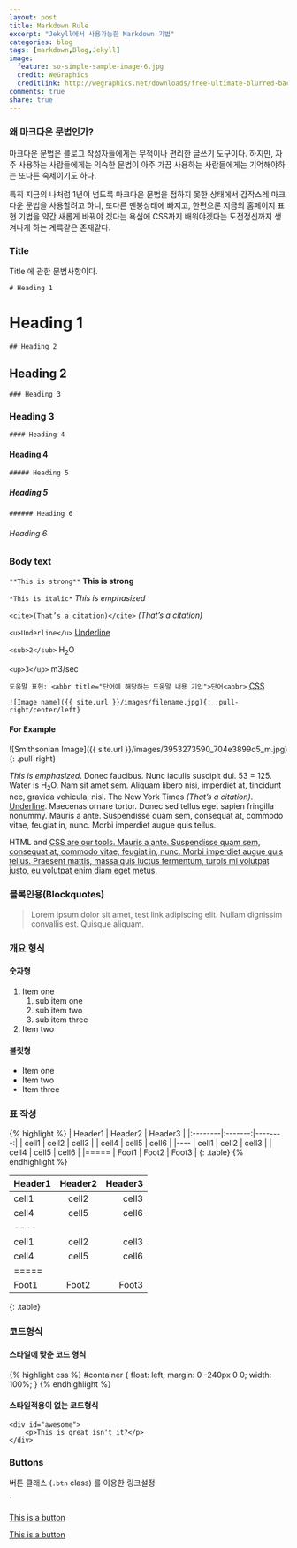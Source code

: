 ```yaml
---
layout: post
title: Markdown Rule
excerpt: "Jekyll에서 사용가능한 Markdown 기법"
categories: blog
tags: [markdown,Blog,Jekyll]
image:
  feature: so-simple-sample-image-6.jpg
  credit: WeGraphics
  creditlink: http://wegraphics.net/downloads/free-ultimate-blurred-background-pack/
comments: true
share: true
---
```



### 왜 마크다운 문법인가?

마크다운 문법은 블로그 작성자들에게는 무척이나 편리한 글쓰기 도구이다. 하지만, 자주 사용하는 사람들에게는 익숙한 문범이 아주 가끔 사용하는 사람들에게는 기억해야하는 또다른 숙제이기도 하다.

특히 지금의 나처럼 1년이 넘도록 마크다운 문법을 접하지 못한 상태에서 갑작스레 마크다운 문법을 사용할려고 하니, 또다른 멘붕상태에 빠지고, 한편으론 지금의 홈페이지 표현 기법을 약간 새롭게 바꿔야 겠다는 욕심에 CSS까지 배워야겠다는 도전정신까지 생겨나게 하는 계륵같은 존재같다.

### Title

Title 에 관한 문법사항이다.

`# Heading 1`
# Heading 1

`## Heading 2`
## Heading 2

`### Heading 3`
### Heading 3

`#### Heading 4`
#### Heading 4

`##### Heading 5`
##### Heading 5

`###### Heading 6`
###### Heading 6

### Body text

`**This is strong**`
**This is strong**

`*This is italic*`
*This is emphasized*

`<cite>(That’s a citation)</cite>`
<cite>(That’s a citation)</cite>

`<u>Underline</u>`
<u>Underline</u>

`<sub>2</sub>`
H<sub>2</sub>O

`<up>3</up>`
m<up>3</up>/sec

`도움말 표현: <abbr title="단어에 해당하는 도움말 내용 기입">단어<abbr>`
<abbr title="cascading stylesheets">CSS<abbr>

`![Image name]({{ site.url }}/images/filename.jpg){: .pull-right/center/left}`


#### For Example

![Smithsonian Image]({{ site.url }}/images/3953273590_704e3899d5_m.jpg)
{: .pull-right}

*This is emphasized*. Donec faucibus. Nunc iaculis suscipit dui. 53 = 125. Water is H<sub>2</sub>O. Nam sit amet sem. Aliquam libero nisi, imperdiet at, tincidunt nec, gravida vehicula, nisl. The New York Times <cite>(That’s a citation)</cite>. <u>Underline</u>. Maecenas ornare tortor. Donec sed tellus eget sapien fringilla nonummy. Mauris a ante. Suspendisse quam sem, consequat at, commodo vitae, feugiat in, nunc. Morbi imperdiet augue quis tellus.

HTML and <abbr title="cascading stylesheets">CSS<abbr> are our tools. Mauris a ante. Suspendisse quam sem, consequat at, commodo vitae, feugiat in, nunc. Morbi imperdiet augue quis tellus. Praesent mattis, massa quis luctus fermentum, turpis mi volutpat justo, eu volutpat enim diam eget metus.

### 블록인용(Blockquotes)

> Lorem ipsum dolor sit amet, test link adipiscing elit. Nullam dignissim convallis est. Quisque aliquam.

### 개요 형식

#### 숫자형

1. Item one
   1. sub item one
   2. sub item two
   3. sub item three
2. Item two

#### 불릿형

* Item one
* Item two
* Item three

### 표 작성

{% highlight %}
| Header1 | Header2 | Header3 |
|:--------|:-------:|--------:|
| cell1   | cell2   | cell3   |
| cell4   | cell5   | cell6   |
|----
| cell1   | cell2   | cell3   |
| cell4   | cell5   | cell6   |
|=====
| Foot1   | Foot2   | Foot3   |
{: .table}
{% endhighlight %}

| Header1 | Header2 | Header3 |
|:--------|:-------:|--------:|
| cell1   | cell2   | cell3   |
| cell4   | cell5   | cell6   |
|----
| cell1   | cell2   | cell3   |
| cell4   | cell5   | cell6   |
|=====
| Foot1   | Foot2   | Foot3   |
{: .table}

### 코드형식

#### 스타일에 맞춘 코드 형식

{% highlight css %}
#container {
  float: left;
  margin: 0 -240px 0 0;
  width: 100%;
}
{% endhighlight %}

#### 스타일적용이 없는 코드형식

    <div id="awesome">
        <p>This is great isn't it?</p>
    </div>

### Buttons

버튼 클래스 (`.btn` class) 를 이용한 링크설정

`<div markdown="0"><a href="http://mademistakes.com" class="btn">This is a button</a></div>

<div markdown="0"><a href="http://mademistakes.com" class="btn">This is a button</a></div>

